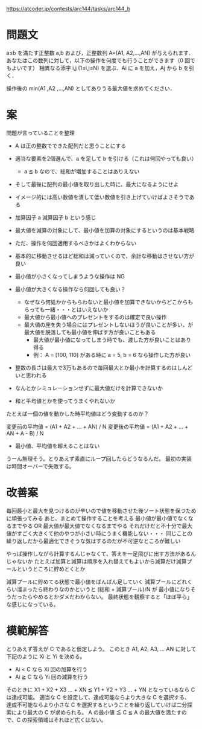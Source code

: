 https://atcoder.jp/contests/arc144/tasks/arc144_b

# 問題文
a≤b を満たす正整数 a,b および，正整数列 A=(A1, A2,…,AN) が与えられます．
あなたはこの数列に対して，以下の操作を何度でも行うことができます（0 回でもよいです）
  相異なる添字 i,j (1≤i,j≤N) を選ぶ．Ai に a を加え，Aj から b を引く．

操作後の min(A1 ,A2 ,…,AN) としてありうる最大値を求めてください．

# 案

問題が言っていることを整理

- A は正の整数でできた配列だと思うことにする
- 適当な要素を2個選んで、a を足して b を引ける（これは何回やっても良い）
  - a ≦ b なので、総和が増加することはありえない
- そして最後に配列の最小値を取り出した時に、最大になるようにせよ
- イメージ的には高い数値を潰して低い数値を引き上げていけばよさそうである

- 加算因子 a 減算因子 b という感じ

- 最大値を減算の対象にして、最小値を加算の対象にするというのは基本戦略
- ただ、操作を何回適用するべきかはよくわからない
- 基本的に移動させるほど総和は減っていくので、余計な移動はさせない方が良い

- 最小値が小さくなってしまうような操作は NG
- 最小値が大きくなる操作なら何回しても良い？
  - なぜなら何処かからもらわないと最小値を加算できないからどこからもらっても一緒・・・とはいえないか
  - 最大値から最小値へのプレゼントをするのは確定で良い操作
  - 最大値の座を失う場合にはプレゼントしないほうが良いことが多い、が最大値を脱落しても最小値を伸ばす方が良いこともある
    - 最大値が最小値になってしまう時でも、渡した方が良いことはあり得る
    - 例： A = [100, 110] がある時に a = 5, b = 6 なら操作した方が良い

- 整数の長さは最大で3万もあるので毎回最大とか最小を計算するのはしんどいと思われる
- なんとかシミュレーションせずに最大値だけを計算できないか
- 和と平均値とかを使ってうまくやれないか

たとえば一個の値を動かした時平均値はどう変動するのか？

変更前の平均値 = (A1 + A2 + ... + AN) / N
変更後の平均値 = (A1 + A2 + ... + AN + A - B) / N

- 最小値、平均値を超えることはない

うーん無理そう。とりあえず素直にループ回したらどうなるんだ。
最初の実装は時間オーバーで失敗する。

# 改善案

毎回最小と最大を見つけるのが辛いので値を移動させた後ソート状態を保つために頑張ってみる
あと、まとめて操作することを考える
最小値が最小値でなくなるまでやる OR 最大値が最大値でなくなるまでやる
それだけだと不十分で最大値がすごく大きくて他のやつが小さい時にうまく機能しない・・・
同じことの繰り返しだから最適化できそうな気はするのだが不可逆なところが難しい

やっぱ操作しながら計算するんじゃなくて、答えを一足飛びに出す方法があるんじゃないか
たとえば加算と減算は順序を入れ替えてもよいから減算だけ減算プールというところに貯めとくとか

減算プールに貯めてる状態で最小値をばんばん足していく
減算プールにどれくらい溜まったら終わりなのかというと
(総和 + 減算プール)/N が 最小値になりそうだったらやめるとかダメだわからない。
最終状態を観察すると「ほぼ平ら」な感じになっている。

# 模範解答

とりあえず答えが C であると仮定しよう。
このとき A1, A2, A3, ... AN に対して下記のように Xi と Yi を決める。

- Ai < C なら Xi 回の加算を行う
- Ai ≧ C なら Yi 回の減算を行う

そのときに X1 + X2 + X3 ... + XN ≦ Y1 + Y2 + Y3 ... + YN となっているなら C は達成可能。
適当な C を設定して、達成可能ならより大きな C を選択する、
達成不可能ならより小さな C を選択するということを繰り返していけば二分探索により最大の C が求められる。
A の最小値 ≦ C ≦ A の最大値を満たすので、C の探索領域はそれほど広くはない。
